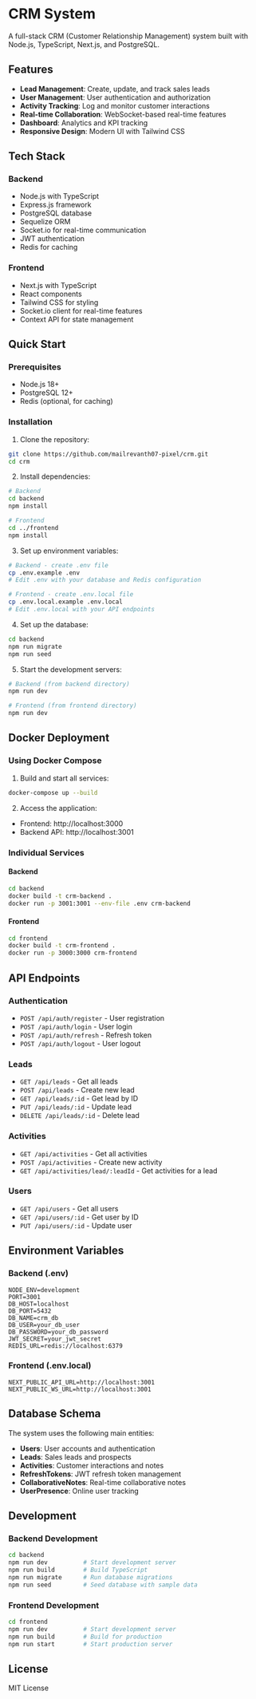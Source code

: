 # CRM System

A full-stack CRM (Customer Relationship Management) system built with Node.js, TypeScript, Next.js, and PostgreSQL.

## Features

- **Lead Management**: Create, update, and track sales leads
- **User Management**: User authentication and authorization
- **Activity Tracking**: Log and monitor customer interactions
- **Real-time Collaboration**: WebSocket-based real-time features
- **Dashboard**: Analytics and KPI tracking
- **Responsive Design**: Modern UI with Tailwind CSS

## Tech Stack

### Backend
- Node.js with TypeScript
- Express.js framework
- PostgreSQL database
- Sequelize ORM
- Socket.io for real-time communication
- JWT authentication
- Redis for caching

### Frontend
- Next.js with TypeScript
- React components
- Tailwind CSS for styling
- Socket.io client for real-time features
- Context API for state management

## Quick Start

### Prerequisites
- Node.js 18+
- PostgreSQL 12+
- Redis (optional, for caching)

### Installation

1. Clone the repository:
```bash
git clone https://github.com/mailrevanth07-pixel/crm.git
cd crm
```

2. Install dependencies:
```bash
# Backend
cd backend
npm install

# Frontend
cd ../frontend
npm install
```

3. Set up environment variables:
```bash
# Backend - create .env file
cp .env.example .env
# Edit .env with your database and Redis configuration

# Frontend - create .env.local file
cp .env.local.example .env.local
# Edit .env.local with your API endpoints
```

4. Set up the database:
```bash
cd backend
npm run migrate
npm run seed
```

5. Start the development servers:
```bash
# Backend (from backend directory)
npm run dev

# Frontend (from frontend directory)
npm run dev
```

## Docker Deployment

### Using Docker Compose

1. Build and start all services:
```bash
docker-compose up --build
```

2. Access the application:
- Frontend: http://localhost:3000
- Backend API: http://localhost:3001

### Individual Services

#### Backend
```bash
cd backend
docker build -t crm-backend .
docker run -p 3001:3001 --env-file .env crm-backend
```

#### Frontend
```bash
cd frontend
docker build -t crm-frontend .
docker run -p 3000:3000 crm-frontend
```

## API Endpoints

### Authentication
- `POST /api/auth/register` - User registration
- `POST /api/auth/login` - User login
- `POST /api/auth/refresh` - Refresh token
- `POST /api/auth/logout` - User logout

### Leads
- `GET /api/leads` - Get all leads
- `POST /api/leads` - Create new lead
- `GET /api/leads/:id` - Get lead by ID
- `PUT /api/leads/:id` - Update lead
- `DELETE /api/leads/:id` - Delete lead

### Activities
- `GET /api/activities` - Get all activities
- `POST /api/activities` - Create new activity
- `GET /api/activities/lead/:leadId` - Get activities for a lead

### Users
- `GET /api/users` - Get all users
- `GET /api/users/:id` - Get user by ID
- `PUT /api/users/:id` - Update user

## Environment Variables

### Backend (.env)
```
NODE_ENV=development
PORT=3001
DB_HOST=localhost
DB_PORT=5432
DB_NAME=crm_db
DB_USER=your_db_user
DB_PASSWORD=your_db_password
JWT_SECRET=your_jwt_secret
REDIS_URL=redis://localhost:6379
```

### Frontend (.env.local)
```
NEXT_PUBLIC_API_URL=http://localhost:3001
NEXT_PUBLIC_WS_URL=http://localhost:3001
```

## Database Schema

The system uses the following main entities:
- **Users**: User accounts and authentication
- **Leads**: Sales leads and prospects
- **Activities**: Customer interactions and notes
- **RefreshTokens**: JWT refresh token management
- **CollaborativeNotes**: Real-time collaborative notes
- **UserPresence**: Online user tracking

## Development

### Backend Development
```bash
cd backend
npm run dev          # Start development server
npm run build        # Build TypeScript
npm run migrate      # Run database migrations
npm run seed         # Seed database with sample data
```

### Frontend Development
```bash
cd frontend
npm run dev          # Start development server
npm run build        # Build for production
npm run start        # Start production server
```

## License

MIT License